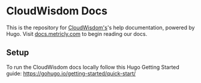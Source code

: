 # CloudWisdom Docs

This is the repository for [CloudWisdom's](https://github.com/metricly)'s help documentation, powered by Hugo. Visit [docs.metricly.com](https://docs.virtana.com/) to begin reading our docs.

## Setup

To run the CloudWisdom docs locally follow this Hugo Getting Started guide: https://gohugo.io/getting-started/quick-start/
